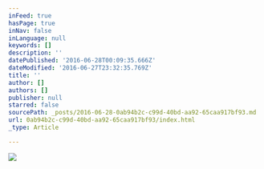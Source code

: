 ```yaml
---
inFeed: true
hasPage: true
inNav: false
inLanguage: null
keywords: []
description: ''
datePublished: '2016-06-28T00:09:35.666Z'
dateModified: '2016-06-27T23:32:35.769Z'
title: ''
author: []
authors: []
publisher: null
starred: false
sourcePath: _posts/2016-06-28-0ab94b2c-c99d-40bd-aa92-65caa917bf93.md
url: 0ab94b2c-c99d-40bd-aa92-65caa917bf93/index.html
_type: Article

---
```

![](https://the-grid-user-content.s3-us-west-2.amazonaws.com/efbdbc58-ffa9-4fab-952b-98e6adad53c3.jpg)